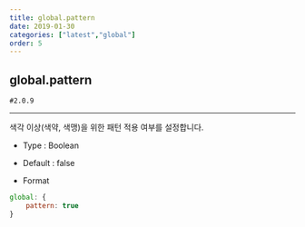 ```yaml
---
title: global.pattern
date: 2019-01-30
categories: ["latest","global"]
order: 5
---
```


## global.pattern

`#2.0.9`

---

색각 이상(색약, 색맹)을 위한 패턴 적용 여부를 설정합니다.


* Type : Boolean

* Default : false

* Format
```javascript
global: {
	pattern: true
}
```
